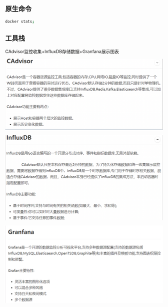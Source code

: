 ## 原生命令

```bash
docker stats;
```

## 工具栈

CAdvisor监控收集+InfluxDB存储数据+Granfana展示图表

![image-20221023120954672](image-20221023120954672.png)

![image-20221023121011161](image-20221023121011161.png)

![image-20221023121025795](image-20221023121025795.png)